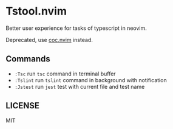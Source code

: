 # Tstool.nvim

Better user experience for tasks of typescript in neovim.

Deprecated, use [coc.nvim](https://github.com/neoclide/coc.nvim) instead.

## Commands

- `:Tsc` run `tsc` command in terminal buffer
- `:Tslint` run `tslint` command in background with notification
- `:Jstest` run `jest` test with current file and test name

## LICENSE

MIT
